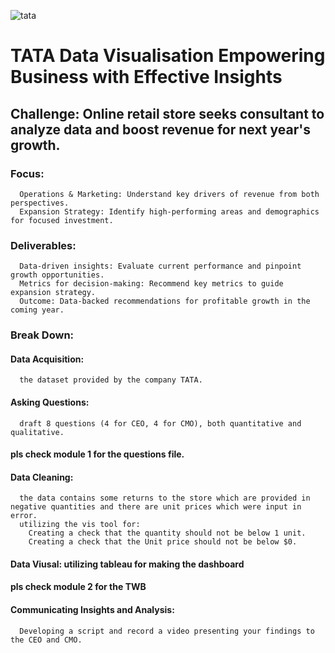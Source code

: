 ![tata](https://user-images.githubusercontent.com/74540804/188888630-f54f05ed-5f96-458f-b338-75cb34c3f29f.png)

# TATA Data Visualisation Empowering Business with Effective Insights

## Challenge: Online retail store seeks consultant to analyze data and boost revenue for next year's growth.

### Focus:  
      Operations & Marketing: Understand key drivers of revenue from both perspectives.  
      Expansion Strategy: Identify high-performing areas and demographics for focused investment.  
### Deliverables:  
      Data-driven insights: Evaluate current performance and pinpoint growth opportunities.  
      Metrics for decision-making: Recommend key metrics to guide expansion strategy.  
      Outcome: Data-backed recommendations for profitable growth in the coming year.
### Break Down:  
#### Data Acquisition: 
      the dataset provided by the company TATA.  
#### Asking Questions:
      draft 8 questions (4 for CEO, 4 for CMO), both quantitative and qualitative.
#### pls check module 1 for the questions file.  

#### Data Cleaning: 
      the data contains some returns to the store which are provided in negative quantities and there are unit prices which were input in error.  
      utilizing the vis tool for:  
        Creating a check that the quantity should not be below 1 unit.  
        Creating a check that the Unit price should not be below $0.  
        
#### Data Viusal: utilizing tableau for making the dashboard 
#### pls check module 2 for the TWB  
#### Communicating Insights and Analysis:
      Developing a script and record a video presenting your findings to the CEO and CMO.



